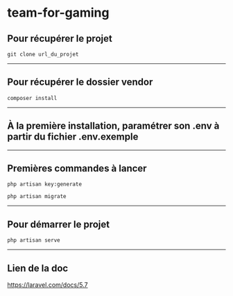# team-for-gaming

## Pour récupérer le projet
`git clone url_du_projet`

***

## Pour récupérer le dossier vendor
`composer install`

***

## À la première installation, paramétrer son .env à partir du fichier .env.exemple

***

## Premières commandes à lancer
`php artisan key:generate`

`php artisan migrate`

***

## Pour démarrer le projet
`php artisan serve`

***

## Lien de la doc
https://laravel.com/docs/5.7
